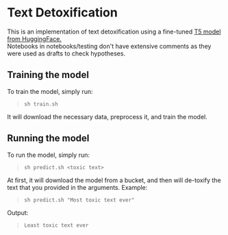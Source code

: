 # Text Detoxification

This is an implementation of text detoxification using a fine-tuned [T5 model from HuggingFace.](https://huggingface.co/t5-small)<br>
Notebooks in notebooks/testing don't have extensive comments as they were used as drafts to check hypotheses.
## Training the model
To train the model, simply run:
> `sh train.sh`<br>

It will download the necessary data, preprocess it, and train the model.
## Running the model
To run the model, simply run:
> `sh predict.sh <toxic text>`<br>

At first, it will download the model from a bucket, and then will de-toxify the text that you provided in the arguments.
Example:
> `sh predict.sh "Most toxic text ever"`<br>

Output:
> `Least toxic text ever`<br>